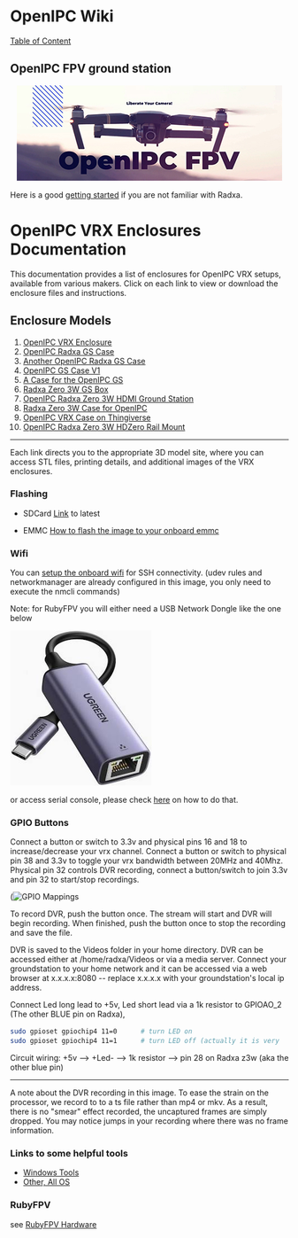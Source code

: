 # OpenIPC Wiki
[Table of Content](../README.md)

OpenIPC FPV ground station
--------------------------

<p align="center">
  <img src="https://github.com/OpenIPC/wiki/blob/master/images/fpv-logo.jpg?raw=true" alt="Logo"/>
</p>

Here is a good [getting started](https://wiki.radxa.com/Zero/getting_started) if you are not familiar with Radxa. 

# OpenIPC VRX Enclosures Documentation

This documentation provides a list of enclosures for OpenIPC VRX setups, available from various makers. Click on each link to view or download the enclosure files and instructions.

## Enclosure Models

1. [OpenIPC VRX Enclosure](https://www.printables.com/model/1051224-openipc-vrx-enclosure)
2. [OpenIPC Radxa GS Case](https://www.printables.com/model/967795-openipc-radxa-gs-case)
3. [Another OpenIPC Radxa GS Case](https://www.printables.com/model/979788-another-openipc-radxa-gs-case)
4. [OpenIPC GS Case V1](https://www.printables.com/model/1034290-openipc-gs-case-v1)
5. [A Case for the OpenIPC GS](https://www.printables.com/model/988543-a-case-for-the-openipc-gs)
6. [Radxa Zero 3W GS Box](https://www.printables.com/model/822826-radxa03w-gs_box)
7. [OpenIPC Radxa Zero 3W HDMI Ground Station](https://www.printables.com/model/1020246-openipc-radxa-zero-3w-hdmi-ground-station)
8. [Radxa Zero 3W Case for OpenIPC](https://www.printables.com/model/1054879-radxa-zero-3w-case-for-openipc)
9. [OpenIPC VRX Case on Thingiverse](https://www.thingiverse.com/thing:6680584)
10. [OpenIPC Radxa Zero 3W HDZero Rail Mount](https://www.printables.com/model/811132-openipc-radxa-zero-3w-hdzero-goggle-case-rail-moun/files)

---

Each link directs you to the appropriate 3D model site, where you can access STL files, printing details, and additional images of the VRX enclosures.

### Flashing 

* SDCard
[Link](https://github.com/OpenIPC/sbc-groundstations/releases) to latest

* EMMC
[How to flash the image to your onboard emmc](https://github.com/OpenIPC/sbc-groundstations/blob/master/radxa_pi_zero_3w/flashing_to_the_onboard_memory.md)


### Wifi

You can [setup the onboard wifi](https://github.com/OpenIPC/sbc-groundstations/blob/master/radxa_pi_zero_3w/headless_setup.md#setup-of-autoconnect-on-boot) for SSH connectivity. (udev rules and networkmanager are already configured in this image, you only need to execute the nmcli commands)

Note: for RubyFPV you will either need a USB Network Dongle like the one below

 ![Picture](../images/fpv-radxa-usbc-lan.png)

or access serial console, please check [here](https://wiki.radxa.com/Zero/dev/serial-console) on how to do that.

### GPIO Buttons

Connect a button or switch to 3.3v and physical pins 16 and 18 to increase/decrease your vrx channel. 
Connect a button or switch to physical pin 38 and 3.3v to toggle your vrx bandwidth between 20MHz and 40Mhz. 
Physical pin 32 controls DVR recording, connect a button/switch to join 3.3v and pin 32 to start/stop recordings.

(![GPIO Mappings](https://github.com/user-attachments/assets/6b524a5a-37d8-4bc0-8bdd-e3b15b33ddf5)

To record DVR, push the button once. The stream will start and DVR will begin recording. When finished, push the button once to stop the recording and save the file.

DVR is saved to the Videos folder in your home directory. DVR can be accessed either at /home/radxa/Videos or via a media server. Connect your groundstation to your home network and it can be accessed via a web browser at x.x.x.x:8080 -- replace x.x.x.x with your groundstation's local ip address.

Connect Led long lead to +5v, Led short lead via a 1k resistor to GPIOAO_2 (The other BLUE pin on Radxa),

```bash
sudo gpioset gpiochip4 11=0      # turn LED on
sudo gpioset gpiochip4 11=1      # turn LED off (actually it is very                             # simply lit because i guess logic level 0 is not 0 volts)
```

Circuit wiring:  +5v —>  +Led- —-> 1k resistor —> pin 28 on Radxa z3w (aka the other blue pin)

<hr>

A note about the DVR recording in this image. To ease the strain on the processor, we record to to a ts file rather than mp4 or mkv. As a result, there is no "smear" effect recorded, the uncaptured frames are simply dropped. You may notice jumps in your recording where there was no frame information.

### Links to some helpful tools

* [Windows Tools](https://dl.radxa.com/zero/tools/windows/)
* [Other, All OS](https://dl.radxa.com/tools/)

### RubyFPV
see [RubyFPV Hardware](https://rubyfpv.com/hardware.php)
